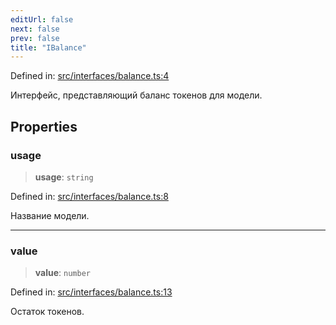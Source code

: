```yaml
---
editUrl: false
next: false
prev: false
title: "IBalance"
---
```


Defined in: [src/interfaces/balance.ts:4](https://github.com/zloishavrin/gigachat-node/blob/a69ec788472547a03123bbdeeaac3f6751954bc6/src/interfaces/balance.ts#L4)

Интерфейс, представляющий баланс токенов для модели.

## Properties

### usage

> **usage**: `string`

Defined in: [src/interfaces/balance.ts:8](https://github.com/zloishavrin/gigachat-node/blob/a69ec788472547a03123bbdeeaac3f6751954bc6/src/interfaces/balance.ts#L8)

Название модели.

***

### value

> **value**: `number`

Defined in: [src/interfaces/balance.ts:13](https://github.com/zloishavrin/gigachat-node/blob/a69ec788472547a03123bbdeeaac3f6751954bc6/src/interfaces/balance.ts#L13)

Остаток токенов.
